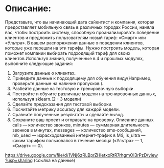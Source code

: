 # Описание:

Представьте, что вы начинающий дата сайентист и компания, которая предоставляет мобильную связь в различных городах России, наняла вас, чтобы  построить систему, способную проанализировать поведение клиентов и предложить пользователям новый тариф: «Смарт» или «Ультра». В вашем распоряжении данные о поведении клиентов, которые уже перешли на эти тарифы. Нужно построить модель, которая  поможет компании выбирать подходящий тариф для своих клиентов.Используя знания, полученные в 4 и прошлых модулях, выполните следующие задания:

1. Загрузите данные о клиентах.
2. Приведите данные к подходящему для обучения виду(Например, проверьте данные на наличие пропусков ).
3. Разбейте данные на тестовую и тренировочную выборки.
4. Постройте и обучите различные модели на тренировочных данных, используя sklearn.(2 - 3 модели)
5. Сделайте предсказания для тестовой выборки.
6. Посчитайте метрику accuracy для каждой модели.
7. Сравните полученные результаты и сделайте вывод.
8. Сохраните ваш проект и отправьте на проверку.
Описание данных
сalls — количество звонков,
minutes — суммарная длительность звонков в минутах,
messages — количество sms-сообщений,
mb_used — израсходованный интернет-трафик в Мб,
is_ultra — каким тарифом пользовался в течение месяца («Ультра» — 1, «Смарт» — 0).

https://drive.google.com/file/d/1VNj6zRLBprZHIetxoRtR7rhgmOIBrPzD/view?usp=sharing (ссылка на данные)
